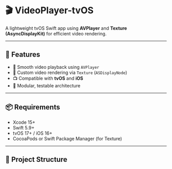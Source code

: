 # 🎬 VideoPlayer-tvOS

A lightweight tvOS Swift app using **AVPlayer** and **Texture (AsyncDisplayKit)** for efficient video rendering.

---

## 🧩 Features

- 🚀 Smooth video playback using `AVPlayer`
- 🎨 Custom video rendering via `Texture` (`ASDisplayNode`)
- 📺 Compatible with **tvOS** and **iOS**
- 🧪 Modular, testable architecture

---

## 📦 Requirements

- Xcode 15+
- Swift 5.9+
- tvOS 17+ / iOS 16+
- CocoaPods or Swift Package Manager (for Texture)

---

## 📂 Project Structure


